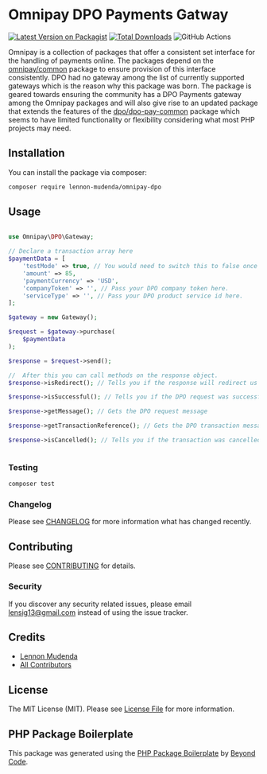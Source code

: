 # Omnipay DPO Payments Gatway

[![Latest Version on Packagist](https://img.shields.io/packagist/v/lennon-mudenda/omnipay-dpo.svg?style=flat-square)](https://packagist.org/packages/lennon-mudenda/omnipay-dpo)
[![Total Downloads](https://img.shields.io/packagist/dt/lennon-mudenda/omnipay-dpo.svg?style=flat-square)](https://packagist.org/packages/lennon-mudenda/omnipay-dpo)
![GitHub Actions](https://github.com/lennon-mudenda/omnipay-dpo/actions/workflows/main.yml/badge.svg)

Omnipay is a collection of packages that offer  a consistent set interface for the handling of payments online. The packages depend on the 
[omnipay/common](https://github.com/thephpleague/omnipay-common) package to ensure provision of this interface consistently. DPO had no gateway
among the list of currently supported gateways which is the reason why this package was born. The package is geared towards ensuring the community
has a DPO Payments gateway among the Omnipay packages and will also give rise to an updated package that extends the features of 
the [dpo/dpo-pay-common](https://github.com/DPO-Group/DPO-Pay-Common) package which seems to have limited functionality or flexibility considering
what most PHP projects may need. 

## Installation

You can install the package via composer:

```bash
composer require lennon-mudenda/omnipay-dpo
```

## Usage

```php

use Omnipay\DPO\Gateway;

// Declare a transaction array here
$paymentData = [
	'testMode' => true, // You would need to switch this to false once your application goes live
	'amount' => 85,
	'paymentCurrency' => 'USD',
	'companyToken' => '', // Pass your DPO company token here.
	'serviceType' => '', // Pass your DPO product service id here.
];

$gateway = new Gateway();

$request = $gateway->purchase(
	$paymentData
);

$response = $request->send();

//  After this you can call methods on the response object.
$response->isRedirect(); // Tells you if the response will redirect us to the DPO Payments page.

$response->isSuccessful(); // Tells you if the DPO request was successful

$response->getMessage(); // Gets the DPO request message

$response->getTransactionReference(); // Gets the DPO transaction message

$response->isCancelled(); // Tells you if the transaction was cancelled or not



```

### Testing

```bash
composer test
```

### Changelog

Please see [CHANGELOG](CHANGELOG.md) for more information what has changed recently.

## Contributing

Please see [CONTRIBUTING](CONTRIBUTING.md) for details.

### Security

If you discover any security related issues, please email lensig13@gmail.com instead of using the issue tracker.

## Credits

-   [Lennon Mudenda](https://github.com/lennon-mudenda)
-   [All Contributors](../../contributors)

## License

The MIT License (MIT). Please see [License File](LICENSE.md) for more information.

## PHP Package Boilerplate

This package was generated using the [PHP Package Boilerplate](https://laravelpackageboilerplate.com) by [Beyond Code](http://beyondco.de/).

